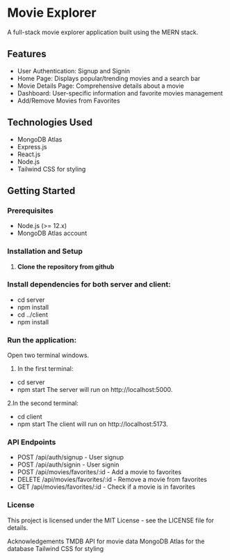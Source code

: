 # Movie Explorer

A full-stack movie explorer application built using the MERN stack.

## Features

- User Authentication: Signup and Signin
- Home Page: Displays popular/trending movies and a search bar
- Movie Details Page: Comprehensive details about a movie
- Dashboard: User-specific information and favorite movies management
- Add/Remove Movies from Favorites

## Technologies Used

- MongoDB Atlas
- Express.js
- React.js
- Node.js
- Tailwind CSS for styling

## Getting Started

### Prerequisites

- Node.js (>= 12.x)
- MongoDB Atlas account

### Installation and Setup

1. **Clone the repository from github**
   
### Install dependencies for both server and client:


- cd server
- npm install
- cd ../client
- npm install


### Run the application:

Open two terminal windows.

1. In the first terminal:

- cd server
- npm start
The server will run on http://localhost:5000.

2.In the second terminal:

- cd client
- npm start
The client will run on http://localhost:5173.

### API Endpoints
- POST /api/auth/signup - User signup
- POST /api/auth/signin - User signin
- POST /api/movies/favorites/:id - Add a movie to favorites
- DELETE /api/movies/favorites/:id - Remove a movie from favorites
- GET /api/movies/favorites/:id - Check if a movie is in favorites

### License
This project is licensed under the MIT License - see the LICENSE file for details.

Acknowledgements
TMDB API for movie data
MongoDB Atlas for the database
Tailwind CSS for styling
